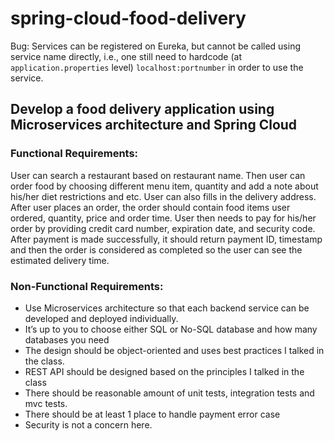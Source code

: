 # spring-cloud-food-delivery

Bug: Services can be registered on Eureka, but cannot be called using service name directly, i.e., one still need to hardcode (at `application.properties` level) `localhost:portnumber` in order to use the service.

## Develop a food delivery application using Microservices architecture and Spring Cloud

### Functional Requirements:
User can search a restaurant based on restaurant name. Then user can order food by choosing different menu item, quantity and add a note about his/her diet restrictions and etc. User can also fills in the delivery address. After user places an order, the order should contain food items user ordered, quantity, price and order time. User then needs to pay for his/her order by providing credit card number, expiration date, and security code. After payment is made successfully, it should return payment ID, timestamp and then the order is considered as completed so the user can see the estimated delivery time.
### Non-Functional Requirements:
- Use Microservices architecture so that each backend service can be developed and deployed individually.
- It’s up to you to choose either SQL or No-SQL database and how many databases you need
- The design should be object-oriented and uses best practices I talked in the class.
- REST API should be designed based on the principles I talked in the class
- There should be reasonable amount of unit tests, integration tests and mvc tests.
- There should be at least 1 place to handle payment error case
- Security is not a concern here.
